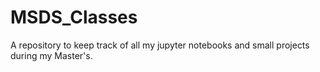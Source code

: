 # MSDS_Classes
A repository to keep track of all my jupyter notebooks and small projects during my Master's.
